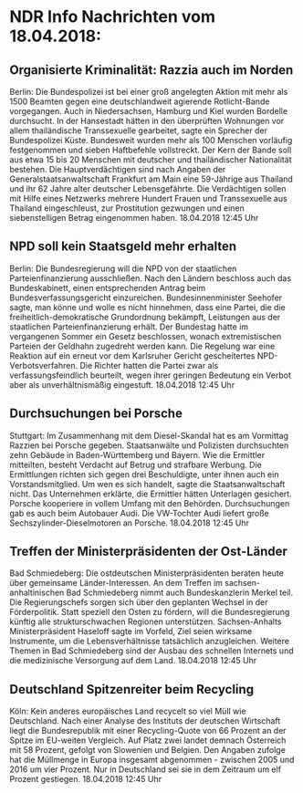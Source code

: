 # NDR Info Nachrichten vom 18.04.2018:


## Organisierte Kriminalität: Razzia auch im Norden
Berlin: Die Bundespolizei ist bei einer groß angelegten Aktion mit mehr als 1500 Beamten gegen eine deutschlandweit agierende Rotlicht-Bande vorgegangen. Auch in Niedersachsen, Hamburg und Kiel wurden Bordelle durchsucht. In der Hansestadt hätten in den überprüften Wohnungen vor allem thailändische Transsexuelle gearbeitet, sagte ein Sprecher der Bundespolizei Küste. Bundesweit wurden mehr als 100 Menschen vorläufig festgenommen und sieben Haftbefehle vollstreckt. Der Kern der Bande soll aus etwa 15 bis 20 Menschen mit deutscher und thailändischer Nationalität bestehen. Die Hauptverdächtigen sind nach Angaben der Generalstaatsanwaltschaft Frankfurt am Main eine 59-Jährige aus Thailand und ihr 62 Jahre alter deutscher Lebensgefährte. Die Verdächtigen sollen mit Hilfe eines Netzwerks mehrere Hundert Frauen und Transsexuelle aus Thailand eingeschleust, zur Prostitution gezwungen und einen siebenstelligen Betrag eingenommen haben. 18.04.2018 12:45 Uhr 

## NPD soll kein Staatsgeld mehr erhalten
Berlin: Die Bundesregierung will die NPD von der staatlichen Parteienfinanzierung ausschließen. Nach den Ländern beschloss auch das Bundeskabinett, einen entsprechenden Antrag beim Bundesverfassungsgericht einzureichen. Bundesinnenminister Seehofer sagte, man könne und wolle es nicht hinnehmen, dass eine Partei, die die freiheitlich-demokratische Grundordnung bekämpft,  Leistungen aus der staatlichen Parteienfinanzierung erhält. Der Bundestag hatte im vergangenen Sommer ein Gesetz beschlossen, wonach extremistischen Parteien der Geldhahn zugedreht werden kann. Die Regelung war eine Reaktion auf ein erneut vor dem Karlsruher Gericht gescheitertes NPD-Verbotsverfahren. Die Richter hatten die Partei zwar als
verfassungsfeindlich beurteilt, wegen ihrer geringen Bedeutung ein Verbot aber als unverhältnismäßig eingestuft. 18.04.2018 12:45 Uhr 

## Durchsuchungen bei Porsche
Stuttgart: Im Zusammenhang mit dem Diesel-Skandal hat es am Vormittag Razzien bei Porsche gegeben. Staatsanwälte und Polizisten durchsuchten zehn Gebäude in Baden-Württemberg und Bayern. Wie die Ermittler mitteilten, besteht Verdacht auf Betrug und strafbare Werbung. Die Ermittlungen richten sich gegen drei Beschuldigte, unter ihnen auch ein Vorstandsmitglied. Um wen es sich handelt, sagte die Staatsanwaltschaft nicht. Das Unternehmen erklärte, die Ermittler hätten Unterlagen gesichert. Porsche kooperiere in vollem Umfang mit den Behörden. Durchsuchungen gab es auch beim Autobauer Audi. Die VW-Tochter Audi liefert große Sechszylinder-Dieselmotoren an Porsche. 18.04.2018 12:45 Uhr 

## Treffen der Ministerpräsidenten der Ost-Länder
Bad Schmiedeberg: Die ostdeutschen Ministerpräsidenten beraten heute über gemeinsame Länder-Interessen. An dem Treffen im sachsen-anhaltinischen Bad Schmiedeberg nimmt auch Bundeskanzlerin Merkel teil. Die Regierungschefs sorgen sich über den geplanten Wechsel in der Förderpolitik. Statt speziell den Osten zu fördern, will die Bundesregierung künftig alle strukturschwachen Regionen unterstützen. Sachsen-Anhalts Ministerpräsident Haseloff sagte im Vorfeld, Ziel seien wirksame Instrumente, um die Lebensverhältnisse tatsächlich anzugleichen. Weitere Themen in Bad Schmiedeberg sind der Ausbau des schnellen Internets und die medizinische Versorgung auf dem Land. 18.04.2018 12:45 Uhr 

## Deutschland Spitzenreiter beim Recycling
Köln: Kein anderes europäisches Land recycelt so viel Müll wie Deutschland. Nach einer Analyse des Instituts der deutschen Wirtschaft liegt die Bundesrepublik mit einer Recycling-Quote von 66 Prozent an der Spitze im EU-weiten Vergleich. Auf Platz zwei landet demnach Österreich mit 58 Prozent, gefolgt von Slowenien und Belgien. Den Angaben zufolge hat die Müllmenge in Europa insgesamt abgenommen - zwischen 2005 und 2016 um vier Prozent. Nur in Deutschland sei sie in dem Zeitraum um elf Prozent gestiegen. 18.04.2018 12:45 Uhr 
